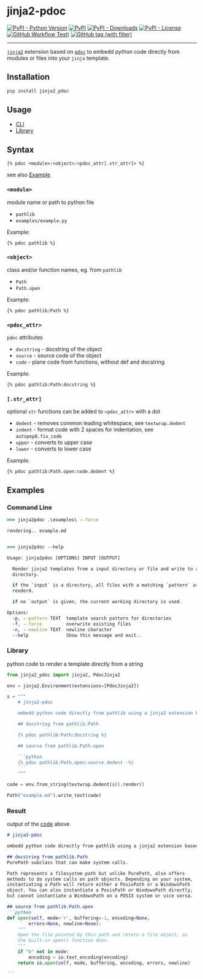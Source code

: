 # jinja2-pdoc

[![PyPI - Python Version](https://img.shields.io/pypi/pyversions/jinja2_pdoc)](https://pypi.org/project/jinja2_pdoc/)
[![PyPI](https://img.shields.io/pypi/v/jinja2_pdoc)](https://pypi.org/project/jinja2_pdoc/)
[![PyPI - Downloads](https://img.shields.io/pypi/dm/jinja2_pdoc)](https://pypi.org/project/jinja2_pdoc/)
[![PyPI - License](https://img.shields.io/pypi/l/jinja2_pdoc)](https://raw.githubusercontent.com/d-chris/jinja2_pdoc/main/LICENSE)
[![GitHub Workflow Test)](https://img.shields.io/github/actions/workflow/status/d-chris/jinja2_pdoc/pytest.yml?logo=github&label=pytest)](https://github.com/d-chris/jinja2_pdoc/actions/workflows/pytest.yml)
[![GitHub tag (with filter)](https://img.shields.io/github/v/tag/d-chris/jinja2_pdoc?logo=github&label=github)](https://github.com/d-chris/jinja2_pdoc)

---

[`jinja2`](https://www.pypi.org/project/jinja2) extension based on [`pdoc`](https://pypi.org/project/pdoc/) to embedd python code directly from modules or files into your `jinja` template.

## Installation

```cmd
pip install jinja2_pdoc
```

## Usage

- [CLI](#command-line)
- [Library](#library)

## Syntax

```jinja2
{% pdoc <module>:<object>:<pdoc_attr[.str_attr]> %}
```

see also [Example](#library)

### `<module>`

module name or path to python file

- `pathlib`
- `examples/example.py`

Example:

```jinja2
{% pdoc pathlib %}
```

### `<object>`

class and/or function names, eg. from `pathlib`

- `Path`
- `Path.open`

Example:

```jinja2
{% pdoc pathlib:Path %}
```

### `<pdoc_attr>`

`pdoc` attributes

- `docstring` - docstring of the object
- `source` - source code of the object
- `code` - plane code from functions, without def and docstring

Example:

```jinja2
{% pdoc pathlib:Path:docstring %}
```

### `[.str_attr]`

optional `str` functions can be added to `<pdoc_attr>` with a dot

- `dedent` - removes common leading whitespace, see `textwrap.dedent`
- `indent` - format code with 2 spaces for indentation, see `autopep8.fix_code`
- `upper` - converts to upper case
- `lower` - converts to lower case

Example:

```jinja2
{% pdoc pathlib:Path.open:code.dedent %}
```

## Examples

### Command Line

```cmd
>>> jinja2pdoc .\examples\ --force

rendering.. example.md
```

```cmd

>>> jinja2pdoc --help

Usage: jinja2pdoc [OPTIONS] INPUT [OUTPUT]

  Render jinja2 templates from a input directory or file and write to a output
  directory.

  if the `input` is a directory, all files with a matching `pattern` are
  renderd.

  if no `output` is given, the current working directory is used.

Options:
  -p, --pattern TEXT  template search pattern for directories
  -f, --force         overwrite existing files
  -n, --newline TEXT  newline character
  --help              Show this message and exit..
```

### Library

python code to render a template directly from a string

```python
from jinja2_pdoc import jinja2, PdocJinja2

env = jinja2.Environment(extensions=[PdocJinja2])

s = """
    # jinja2-pdoc

    embedd python code directly from pathlib using a jinja2 extension based on pdoc

    ## docstring from pathlib.Path

    {% pdoc pathlib:Path:docstring %}

    ## source from pathlib.Path.open

    ```python
    {% pdoc pathlib:Path.open:source.dedent -%}
    ```
    """

code = env.from_string(textwrap.dedent(s)).render()

Path("example.md").write_text(code)

```

### Result

output of the [code](#library) above

````markdown
# jinja2-pdoc

embedd python code directly from pathlib using a jinja2 extension based on pdoc

## docstring from pathlib.Path
PurePath subclass that can make system calls.

Path represents a filesystem path but unlike PurePath, also offers
methods to do system calls on path objects. Depending on your system,
instantiating a Path will return either a PosixPath or a WindowsPath
object. You can also instantiate a PosixPath or WindowsPath directly,
but cannot instantiate a WindowsPath on a POSIX system or vice versa.

## source from pathlib.Path.open
```python
def open(self, mode='r', buffering=-1, encoding=None,
        errors=None, newline=None):
    """
    Open the file pointed by this path and return a file object, as
    the built-in open() function does.
    """
    if "b" not in mode:
        encoding = io.text_encoding(encoding)
    return io.open(self, mode, buffering, encoding, errors, newline)

```
````
